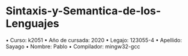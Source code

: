 # Sintaxis-y-Semantica-de-los-Lenguajes
• Curso: k2051
• Año de cursada: 2020
• Legajo: 123055-4
• Apellido: Sayago
• Nombre: Pablo
• Compilador: mingw32-gcc


